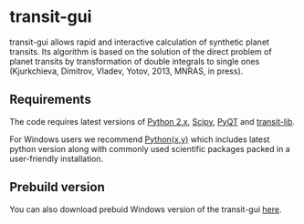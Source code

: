 transit-gui
===========
transit-gui allows rapid and interactive calculation of synthetic planet transits.  Its algorithm is based on the solution of the direct problem of planet transits by transformation of double integrals to single ones (Kjurkchieva, Dimitrov, Vladev, Yotov, 2013, MNRAS, in press).

Requirements
------------
The code requires latest versions of [Python 2.x](http://python.org), [Scipy](http://scipy.org), [PyQT](http://www.riverbankcomputing.co.uk/software/pyqt/intro) and [transit-lib](https://github.com/acshu/transit-lib).

For Windows users we recommend [Python(x,y)](https://code.google.com/p/pythonxy/) which includes latest python version along with commonly used scientific packages packed in a user-friendly installation.


Prebuild version
----------------
You can also download prebuid Windows version of the transit-gui [here](http://astro.shu-bg.net/software/tac-maker/).